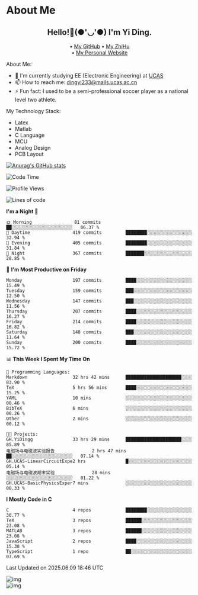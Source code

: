 # About Me

<h2 style="text-align:center;"> Hello!👋(●'◡'●) I'm Yi Ding.</h2>

<div style="text-align:center;">
  • <a href="https://github.com/YiDingg">My GitHub</a>
  • <a href="https://www.zhihu.com/people/YiDingg">My ZhiHu</a><br>
  • <a href="https://yidingg.github.io/YiDingg">My Personal Website</a><br>
</div>

About Me:
- 🔭 I'm currently studying EE (Electronic Engineering) at [UCAS](https://www.ucas.ac.cn/)
- 📫 How to reach me: dingyi233@mails.ucas.ac.cn
- ⚡ Fun fact: I used to be a semi-professional soccer player as a national level two athlete.

My Technology Stack:
- Latex
- Matlab
- C Language
- MCU 
- Analog Design
- PCB Layout


[![Anurag's GitHub stats](https://github-readme-stats.vercel.app/api?username=YiDingg)](https://github.com/anuraghazra/github-readme-stats)

<!--START_SECTION:waka-->
![Code Time](http://img.shields.io/badge/Code%20Time-1%2C267%20hrs%202%20mins-blue)

![Profile Views](http://img.shields.io/badge/Profile%20Views-102-blue)

![Lines of code](https://img.shields.io/badge/From%20Hello%20World%20I%27ve%20Written-803.1%20thousand%20lines%20of%20code-blue)

**I'm a Night 🦉** 

```text
🌞 Morning                81 commits          ██░░░░░░░░░░░░░░░░░░░░░░░   06.37 % 
🌆 Daytime                419 commits         ████████░░░░░░░░░░░░░░░░░   32.94 % 
🌃 Evening                405 commits         ████████░░░░░░░░░░░░░░░░░   31.84 % 
🌙 Night                  367 commits         ███████░░░░░░░░░░░░░░░░░░   28.85 % 
```
📅 **I'm Most Productive on Friday** 

```text
Monday                   197 commits         ████░░░░░░░░░░░░░░░░░░░░░   15.49 % 
Tuesday                  159 commits         ███░░░░░░░░░░░░░░░░░░░░░░   12.50 % 
Wednesday                147 commits         ███░░░░░░░░░░░░░░░░░░░░░░   11.56 % 
Thursday                 207 commits         ████░░░░░░░░░░░░░░░░░░░░░   16.27 % 
Friday                   214 commits         ████░░░░░░░░░░░░░░░░░░░░░   16.82 % 
Saturday                 148 commits         ███░░░░░░░░░░░░░░░░░░░░░░   11.64 % 
Sunday                   200 commits         ████░░░░░░░░░░░░░░░░░░░░░   15.72 % 
```


📊 **This Week I Spent My Time On** 

```text
💬 Programming Languages: 
Markdown                 32 hrs 42 mins      █████████████████████░░░░   83.90 % 
TeX                      5 hrs 56 mins       ████░░░░░░░░░░░░░░░░░░░░░   15.25 % 
YAML                     10 mins             ░░░░░░░░░░░░░░░░░░░░░░░░░   00.46 % 
BibTeX                   6 mins              ░░░░░░░░░░░░░░░░░░░░░░░░░   00.26 % 
Other                    2 mins              ░░░░░░░░░░░░░░░░░░░░░░░░░   00.12 % 

🐱‍💻 Projects: 
GH.YiDingg               33 hrs 29 mins      █████████████████████░░░░   85.89 % 
电磁场与电磁波实验报告              2 hrs 47 mins       ██░░░░░░░░░░░░░░░░░░░░░░░   07.14 % 
GH.UCAS-LinearCircuitExpe2 hrs               █░░░░░░░░░░░░░░░░░░░░░░░░   05.14 % 
电磁场与电磁波期末实验              28 mins             ░░░░░░░░░░░░░░░░░░░░░░░░░   01.22 % 
GH.UCAS-BasicPhysicsExper7 mins              ░░░░░░░░░░░░░░░░░░░░░░░░░   00.33 % 
```

**I Mostly Code in C** 

```text
C                        4 repos             ████████░░░░░░░░░░░░░░░░░   30.77 % 
TeX                      3 repos             ██████░░░░░░░░░░░░░░░░░░░   23.08 % 
MATLAB                   3 repos             ██████░░░░░░░░░░░░░░░░░░░   23.08 % 
JavaScript               2 repos             ████░░░░░░░░░░░░░░░░░░░░░   15.38 % 
TypeScript               1 repo              ██░░░░░░░░░░░░░░░░░░░░░░░   07.69 % 
```




 Last Updated on 2025.06.09 18:46 UTC
<!--END_SECTION:waka-->

<!-- Coding activity over the last year -->
<div class='center'><img src='https://wakatime.com/share/@YiDingg/260601e0-8e46-41ab-9832-d4d0ae5fd0bd.svg' alt='img'/></div>

<!-- Languages over the last year -->
<div class='center'><img src='https://wakatime.com/share/@YiDingg/99546fa3-4cc3-4808-ab6e-13f38e27aba1.svg' alt='img'/></div>
